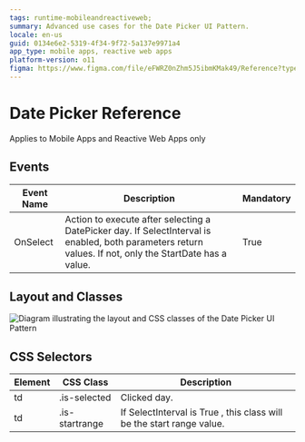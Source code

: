 ```yaml
---
tags: runtime-mobileandreactiveweb;  
summary: Advanced use cases for the Date Picker UI Pattern.
locale: en-us
guid: 0134e6e2-5319-4f34-9f72-5a137e9971a4
app_type: mobile apps, reactive web apps
platform-version: o11
figma: https://www.figma.com/file/eFWRZ0nZhm5J5ibmKMak49/Reference?type=design&node-id=612%3A349&mode=design&t=xOFe93sVU3cU3chE-1
---
```


# Date Picker Reference

<div class="info" markdown="1">

Applies to Mobile Apps and Reactive Web Apps only

</div>

## Events

| **Event Name** |  **Description** |  **Mandatory**  |
| ---|---|--- |  
| OnSelect | Action to execute after selecting a DatePicker day. If SelectInterval is enabled, both parameters return values. If not, only the StartDate has a value.  |  True  |
  
## Layout and Classes

![Diagram illustrating the layout and CSS classes of the Date Picker UI Pattern](images/datepicker-layout-classes-diag.png "Date Picker Layout and Classes Diagram")

## CSS Selectors

| **Element** |  **CSS Class** |  **Description**  |
|---|---|---  
| td | .is-selected  | Clicked day. | 
| td | .is-startrange  | If SelectInterval is True , this class will be the start range value.  |

